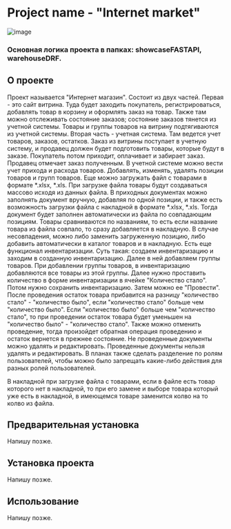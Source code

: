 # Project name - "Internet market"
![image](https://github.com/user-attachments/assets/0442fefd-b401-47da-9d6f-5a4c9991104c)



### Основная логика проекта в папках: showcaseFASTAPI, warehouseDRF. 

## О проекте
Проект называется "Интернет магазин". Состоит из двух частей. Первая - это сайт витрина. Туда будет заходить покупатель, регистрироваться, добавлять товар в корзину и оформлять заказ на товар. Также там можно отслеживать состояние заказов; состояние заказов тянется из учетной системы. Товары и группы товаров на витрину подтягиваются из учетной системы.
Вторая часть - учетная система. Там ведется учет товаров, заказов, остатков. Заказ из витрины поступает в учетную систему, и продавец должен будет подготовить товары, которые будут в заказе. Покупатель потом приходит, оплачивает и забирает заказ. Продавец отмечает заказ полученным. 
В учетной системе можно вести учет прихода и расхода товаров. Добавлять, изменять, удалять позиции товаров и групп товаров. Еще можно загружать файл с товарами в формате *.xlsx, *.xls. При загрузке файла товары будут создаваться массово исходя из данных файла. 
В приходных документах можно заполнять документ вручную, добавляя по одной позиции, и также есть возможность загрузки файла с накладной в формате *.xlsx, *.xls. Тогда документ будет заполнен автоматически из файла по совпадающим позициям. Товары сравниваются по названиям, то есть если название товара из файла совпало, то сразу добавляется в накладную. В случае несовпадения, можно либо заменить загруженную позицию, либо добавить автоматически в каталог товаров и в накладную. 
Есть еще функционал инвентаризации. Суть такая: создаем инвентаризацию и заходим в созданную инвентаризацию. Далее в ней добавляем группы товаров. При добавлении группы товаров, в инвентаризацию добавляются все товары из этой группы. Далее нужно проставить количество в форме инвентаризации в ячейке "Количество стало". Потом нужно сохранить инвентаризацию. Затем можно ее "Провести". После проведения остаток товара прибавится на разницу "количество стало" - "количество было", если "количество стало" больше чем "количество было". Если "количество было" больше чем "количество стало", то при проведении остаток товара будет уменьшен на "количество было" - "количество стало". Также можно отменить проведение, тогда произойдет обратная операция проведению и остаток вернется в прежнее состояние. 
Не проведенные документы можно удалять и редактировать. Проведенные документы нельзя удалять и редактировать. 
В планах также сделать разделение по ролям пользователей, чтобы можно было запрещать какие-либо действия для разных ролей пользователей. 

В накладной при загрузке файла с товарами, если в файле есть товар которого нет в накладной, то при его замене и выборе товара который уже есть в накладной, в имеющемся товаре заменится колво на то колво из файла. 

## Предварительная установка
Напишу позже.

## Установка проекта
Напишу позже.

## Использование
Напишу позже.



